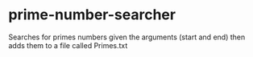 # prime-number-searcher
Searches for primes numbers given the arguments (start and end) then adds them to a file called Primes.txt

